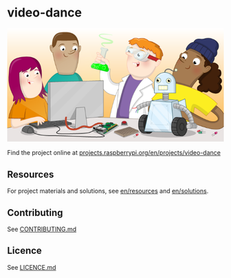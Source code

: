 # video-dance

![video-dance](banner.png)

Find the project online at [projects.raspberrypi.org/en/projects/video-dance](https://projects.raspberrypi.org/en/projects/video-dance)

## Resources
For project materials and solutions, see [en/resources](https://github.com/raspberrypilearning/video-dance/tree/master/en/resources) and [en/solutions](https://github.com/raspberrypilearning/video-dance/tree/master/en/solutions).

## Contributing
See [CONTRIBUTING.md](CONTRIBUTING.md)

## Licence
 See [LICENCE.md](LICENCE.md)